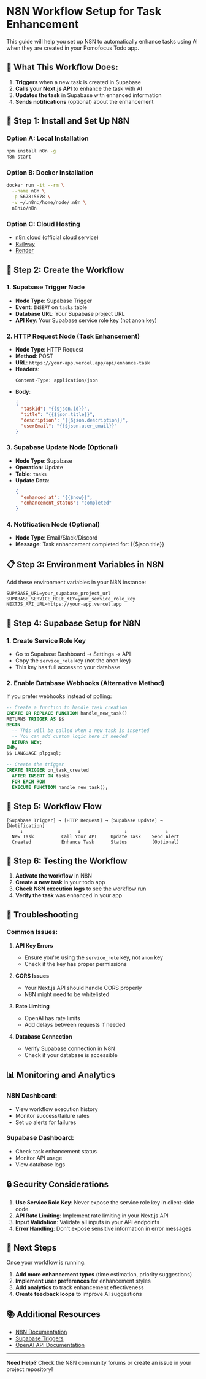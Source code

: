 # N8N Workflow Setup for Task Enhancement

This guide will help you set up N8N to automatically enhance tasks using AI when they are created in your Pomofocus Todo app.

## 🎯 **What This Workflow Does:**

1. **Triggers** when a new task is created in Supabase
2. **Calls your Next.js API** to enhance the task with AI
3. **Updates the task** in Supabase with enhanced information
4. **Sends notifications** (optional) about the enhancement

## 🚀 **Step 1: Install and Set Up N8N**

### Option A: Local Installation
```bash
npm install n8n -g
n8n start
```

### Option B: Docker Installation
```bash
docker run -it --rm \
  --name n8n \
  -p 5678:5678 \
  -v ~/.n8n:/home/node/.n8n \
  n8nio/n8n
```

### Option C: Cloud Hosting
- [n8n.cloud](https://n8n.cloud) (official cloud service)
- [Railway](https://railway.app)
- [Render](https://render.com)

## 🔧 **Step 2: Create the Workflow**

### 1. **Supabase Trigger Node**
- **Node Type**: Supabase Trigger
- **Event**: `INSERT` on `tasks` table
- **Database URL**: Your Supabase project URL
- **API Key**: Your Supabase service role key (not anon key)

### 2. **HTTP Request Node (Task Enhancement)**
- **Node Type**: HTTP Request
- **Method**: POST
- **URL**: `https://your-app.vercel.app/api/enhance-task`
- **Headers**: 
  ```
  Content-Type: application/json
  ```
- **Body**: 
  ```json
  {
    "taskId": "{{$json.id}}",
    "title": "{{$json.title}}",
    "description": "{{$json.description}}",
    "userEmail": "{{$json.user_email}}"
  }
  ```

### 3. **Supabase Update Node (Optional)**
- **Node Type**: Supabase
- **Operation**: Update
- **Table**: `tasks`
- **Update Data**: 
  ```json
  {
    "enhanced_at": "{{$now}}",
    "enhancement_status": "completed"
  }
  ```

### 4. **Notification Node (Optional)**
- **Node Type**: Email/Slack/Discord
- **Message**: Task enhancement completed for: {{$json.title}}

## 📋 **Step 3: Environment Variables in N8N**

Add these environment variables in your N8N instance:

```env
SUPABASE_URL=your_supabase_project_url
SUPABASE_SERVICE_ROLE_KEY=your_service_role_key
NEXTJS_API_URL=https://your-app.vercel.app
```

## 🔐 **Step 4: Supabase Setup for N8N**

### 1. **Create Service Role Key**
- Go to Supabase Dashboard → Settings → API
- Copy the `service_role` key (not the anon key)
- This key has full access to your database

### 2. **Enable Database Webhooks (Alternative Method)**
If you prefer webhooks instead of polling:

```sql
-- Create a function to handle task creation
CREATE OR REPLACE FUNCTION handle_new_task()
RETURNS TRIGGER AS $$
BEGIN
  -- This will be called when a new task is inserted
  -- You can add custom logic here if needed
  RETURN NEW;
END;
$$ LANGUAGE plpgsql;

-- Create the trigger
CREATE TRIGGER on_task_created
  AFTER INSERT ON tasks
  FOR EACH ROW
  EXECUTE FUNCTION handle_new_task();
```

## 🔄 **Step 5: Workflow Flow**

```
[Supabase Trigger] → [HTTP Request] → [Supabase Update] → [Notification]
     ↓                    ↓                ↓              ↓
  New Task          Call Your API     Update Task    Send Alert
  Created           Enhance Task      Status         (Optional)
```

## 🧪 **Step 6: Testing the Workflow**

1. **Activate the workflow** in N8N
2. **Create a new task** in your todo app
3. **Check N8N execution logs** to see the workflow run
4. **Verify the task** was enhanced in your app

## 🚨 **Troubleshooting**

### Common Issues:

1. **API Key Errors**
   - Ensure you're using the `service_role` key, not `anon` key
   - Check if the key has proper permissions

2. **CORS Issues**
   - Your Next.js API should handle CORS properly
   - N8N might need to be whitelisted

3. **Rate Limiting**
   - OpenAI has rate limits
   - Add delays between requests if needed

4. **Database Connection**
   - Verify Supabase connection in N8N
   - Check if your database is accessible

## 📊 **Monitoring and Analytics**

### N8N Dashboard:
- View workflow execution history
- Monitor success/failure rates
- Set up alerts for failures

### Supabase Dashboard:
- Check task enhancement status
- Monitor API usage
- View database logs

## 🔒 **Security Considerations**

1. **Use Service Role Key**: Never expose the service role key in client-side code
2. **API Rate Limiting**: Implement rate limiting in your Next.js API
3. **Input Validation**: Validate all inputs in your API endpoints
4. **Error Handling**: Don't expose sensitive information in error messages

## 🎉 **Next Steps**

Once your workflow is running:

1. **Add more enhancement types** (time estimation, priority suggestions)
2. **Implement user preferences** for enhancement styles
3. **Add analytics** to track enhancement effectiveness
4. **Create feedback loops** to improve AI suggestions

## 📚 **Additional Resources**

- [N8N Documentation](https://docs.n8n.io/)
- [Supabase Triggers](https://supabase.com/docs/guides/database/webhooks)
- [OpenAI API Documentation](https://platform.openai.com/docs/api-reference)

---

**Need Help?** Check the N8N community forums or create an issue in your project repository!
